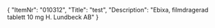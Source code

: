 {
  "ItemNr": "010312",
  "Title": "test",
  "Description": "Ebixa, filmdragerad tablett 10 mg H. Lundbeck AB"
}